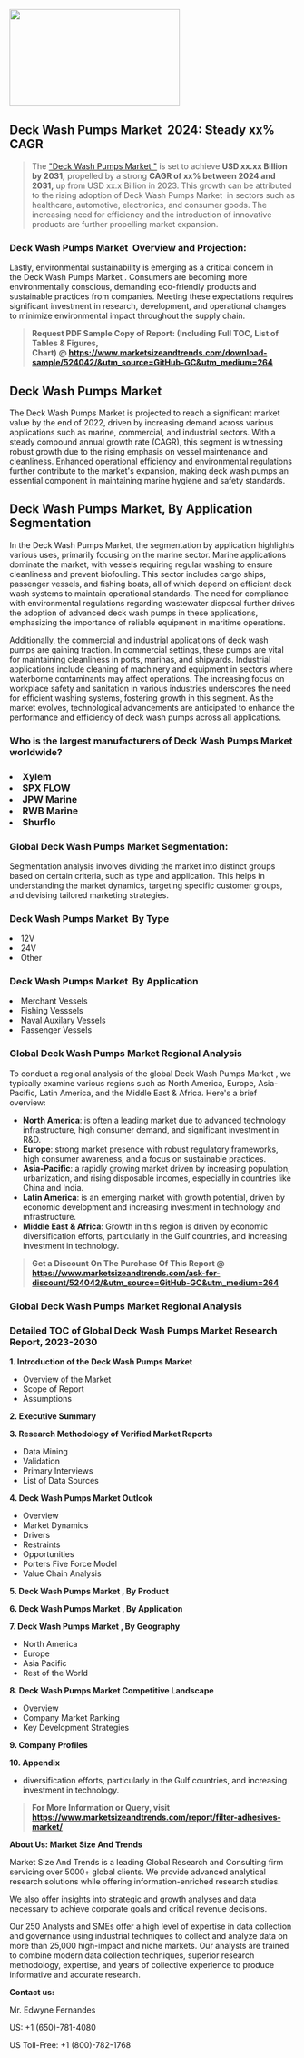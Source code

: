 <p><img class="alignnone size-medium wp-image-20088" src="https://ffe5etoiles.com/wp-content/uploads/2024/12/MST1-300x171.png" alt="" width="300" height="171" /></p><h2 id="ember46" class="ember-view reader-text-block__heading-2">Deck Wash Pumps Market &nbsp;2024: Steady&nbsp;xx% CAGR</h2><blockquote id="ember47" class="ember-view reader-text-block__blockquote">The&nbsp;<a class="app-aware-link " href="https://www.marketsizeandtrends.com/download-sample/524042/&utm_source=GitHub-GC&utm_medium=264" target="_blank" data-test-app-aware-link="">"Deck Wash Pumps Market "</a>&nbsp;is set to achieve&nbsp;<strong>USD&nbsp;xx.xx&nbsp;Billion by 2031,</strong>&nbsp;propelled by a strong&nbsp;<strong>CAGR of&nbsp;xx% between 2024 and 2031,</strong>&nbsp;up from USD xx.x Billion in 2023. This growth can be attributed to the rising adoption of&nbsp;Deck Wash Pumps Market &nbsp;in sectors such as healthcare, automotive, electronics, and consumer goods. The increasing need for efficiency and the introduction of innovative products are further propelling market expansion.</blockquote><h3 id="ember48" class="ember-view reader-text-block__heading-3">Deck Wash Pumps Market &nbsp;Overview and Projection:</h3><p id="ember49" class="ember-view reader-text-block__paragraph">Lastly, environmental sustainability is emerging as a critical concern in the&nbsp;Deck Wash Pumps Market . Consumers are becoming more environmentally conscious, demanding eco-friendly products and sustainable practices from companies. Meeting these expectations requires significant investment in research, development, and operational changes to minimize environmental impact throughout the supply chain.</p><blockquote id="ember50" class="ember-view reader-text-block__blockquote"><strong>Request PDF Sample Copy of Report: (Including Full TOC, List of Tables &amp; Figures, Chart)&nbsp;@&nbsp;<strong><a href="https://www.marketsizeandtrends.com/download-sample/524042/&utm_source=GitHub-GC&utm_medium=264" target="_blank">https://www.marketsizeandtrends.com/download-sample/524042/&utm_source=GitHub-GC&utm_medium=264</a></strong></strong></blockquote><h3 class=""> <h2>Deck Wash Pumps Market</h2><p>The Deck Wash Pumps Market is projected to reach a significant market value by the end of 2022, driven by increasing demand across various applications such as marine, commercial, and industrial sectors. With a steady compound annual growth rate (CAGR), this segment is witnessing robust growth due to the rising emphasis on vessel maintenance and cleanliness. Enhanced operational efficiency and environmental regulations further contribute to the market's expansion, making deck wash pumps an essential component in maintaining marine hygiene and safety standards.</p><h2>Deck Wash Pumps Market, By Application Segmentation</h2><p>In the Deck Wash Pumps Market, the segmentation by application highlights various uses, primarily focusing on the marine sector. Marine applications dominate the market, with vessels requiring regular washing to ensure cleanliness and prevent biofouling. This sector includes cargo ships, passenger vessels, and fishing boats, all of which depend on efficient deck wash systems to maintain operational standards. The need for compliance with environmental regulations regarding wastewater disposal further drives the adoption of advanced deck wash pumps in these applications, emphasizing the importance of reliable equipment in maritime operations.</p><p>Additionally, the commercial and industrial applications of deck wash pumps are gaining traction. In commercial settings, these pumps are vital for maintaining cleanliness in ports, marinas, and shipyards. Industrial applications include cleaning of machinery and equipment in sectors where waterborne contaminants may affect operations. The increasing focus on workplace safety and sanitation in various industries underscores the need for efficient washing systems, fostering growth in this segment. As the market evolves, technological advancements are anticipated to enhance the performance and efficiency of deck wash pumps across all applications.</p></h3><h3 id="" class="">Who is the largest manufacturers of&nbsp;Deck Wash Pumps Market worldwide?</h3><h3 class=""></Li><Li>Xylem</Li><Li> SPX FLOW</Li><Li> JPW Marine</Li><Li> RWB Marine</Li><Li> Shurflo</h3><h3 id="ember53" class="ember-view reader-text-block__heading-3">Global&nbsp;Deck Wash Pumps Market Segmentation:</h3><p id="ember54" class="ember-view reader-text-block__paragraph">Segmentation analysis involves dividing the market into distinct groups based on certain criteria, such as type and application. This helps in understanding the market dynamics, targeting specific customer groups, and devising tailored marketing strategies.</p><h3 id="" class="">Deck Wash Pumps Market &nbsp;By Type</h3><p></Li><Li>12V</Li><Li> 24V</Li><Li> Other</p><h3 id="" class="">Deck Wash Pumps Market &nbsp;By Application</h3><p class=""></Li><Li>Merchant Vessels</Li><Li> Fishing Vesssels</Li><Li> Naval Auxilary Vessels</Li><Li> Passenger Vessels</p><h3 id="ember62" class="ember-view reader-text-block__heading-3">Global Deck Wash Pumps Market Regional Analysis</h3><p id="ember63" class="ember-view reader-text-block__paragraph">To conduct a regional analysis of the global Deck Wash Pumps Market , we typically examine various regions such as North America, Europe, Asia-Pacific, Latin America, and the Middle East &amp; Africa. Here's a brief overview:</p><ul><li><strong>North America</strong>: is often a leading market due to advanced technology infrastructure, high consumer demand, and significant investment in R&amp;D.</li><li><strong>Europe</strong>: strong market presence with robust regulatory frameworks, high consumer awareness, and a focus on sustainable practices.</li><li><strong>Asia-Pacific</strong>: a rapidly growing market driven by increasing population, urbanization, and rising disposable incomes, especially in countries like China and India.</li><li><strong>Latin America</strong>: is an emerging market with growth potential, driven by economic development and increasing investment in technology and infrastructure.</li><li><strong>Middle East &amp; Africa</strong>: Growth in this region is driven by economic diversification efforts, particularly in the Gulf countries, and increasing investment in technology.</li></ul><blockquote id="ember61" class="ember-view reader-text-block__blockquote"><strong>Get a Discount On The Purchase Of This Report @ <strong><a href="https://html-cleaner.com/" target="">https://www.marketsizeandtrends.com/ask-for-discount/524042/&utm_source=GitHub-GC&utm_medium=264</a></strong></strong></blockquote><h3 id="ember62" class="ember-view reader-text-block__heading-3">Global Deck Wash Pumps Market Regional Analysis</h3><h3 id="" class="">Detailed TOC of Global Deck Wash Pumps Market Research Report, 2023-2030</h3><p id="" class=""><strong>1. Introduction of the Deck Wash Pumps Market </strong></p><ul><li>Overview of the Market</li><li>Scope of Report</li><li>Assumptions</li></ul><p id="" class=""><strong>2. Executive Summary</strong></p><p id="" class=""><strong>3. Research Methodology of Verified Market Reports</strong></p><ul><li>Data Mining</li><li>Validation</li><li>Primary Interviews</li><li>List of Data Sources</li></ul><p id="" class=""><strong>4. Deck Wash Pumps Market Outlook</strong></p><ul><li>Overview</li><li>Market Dynamics</li><li>Drivers</li><li>Restraints</li><li>Opportunities</li><li>Porters Five Force Model</li><li>Value Chain Analysis</li></ul><p id="" class=""><strong>5. Deck Wash Pumps Market , By Product</strong></p><p id="" class=""><strong>6. Deck Wash Pumps Market , By Application</strong></p><p id="" class=""><strong>7. Deck Wash Pumps Market , By Geography</strong></p><ul><li>North America</li><li>Europe</li><li>Asia Pacific</li><li>Rest of the World</li></ul><p id="" class=""><strong>8. Deck Wash Pumps Market Competitive Landscape</strong></p><ul><li>Overview</li><li>Company Market Ranking</li><li>Key Development Strategies</li></ul><p id="" class=""><strong>9. Company Profiles</strong></p><p id="" class=""><strong>10. Appendix</strong></p><ul><li>diversification efforts, particularly in the Gulf countries, and increasing investment in technology.</li></ul><blockquote id="ember65" class="ember-view reader-text-block__blockquote"><strong>For More Information or Query, visit <strong><strong><a href="https://html-cleaner.com/" target="">https://www.marketsizeandtrends.com/report/filter-adhesives-market/</a></strong></strong></strong></blockquote><p id="" class=""><strong>About Us: Market Size And Trends</strong></p><p id="" class="">Market Size And Trends is a leading Global Research and Consulting firm servicing over 5000+ global clients. We provide advanced analytical research solutions while offering information-enriched research studies.</p><p id="" class="">We also offer insights into strategic and growth analyses and data necessary to achieve corporate goals and critical revenue decisions.</p><p id="" class="">Our 250 Analysts and SMEs offer a high level of expertise in data collection and governance using industrial techniques to collect and analyze data on more than 25,000 high-impact and niche markets. Our analysts are trained to combine modern data collection techniques, superior research methodology, expertise, and years of collective experience to produce informative and accurate research.</p><p id="" class=""><strong>Contact us:</strong></p><p id="" class="">Mr. Edwyne Fernandes</p><p id="" class="">US: +1 (650)-781-4080</p><p id="" class="">US Toll-Free: +1 (800)-782-1768</p>
